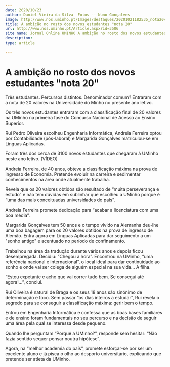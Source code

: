 ```yaml
---
date: 2020/10/23
author: Daniel Vieira da Silva  Fotos -- Nuno Gonçalves
image: http://www.nos.uminho.pt/Images/destaques/20201021182535_nota20valoresYT.jpg
title: A ambição no rosto dos novos estudantes "nota 20"
url: http://www.nos.uminho.pt/Article.aspx?id=3506
site name: Jornal Online UMINHO A ambição no rosto dos novos estudantes "nota 20"
description: 
type: article

---
```

# A ambição no rosto dos novos estudantes "nota 20"




Três estudantes. Percursos distintos. Denominador comum? Entraram com a nota de 20 valores na Universidade do Minho no presente ano letivo.

Os três novos estudantes entraram com a classificação final de 20 valores na UMinho na primeira fase do Concurso Nacional de Acesso ao Ensino Superior.

Rui Pedro Oliveira escolheu Engenharia Informática, Andreia Ferreira optou por Contabilidade (pós-laboral) e Margarida Gonçalves matriculou-se em Línguas Aplicadas.

Foram três dos cerca de 3100 novos estudantes que chegaram à UMinho neste ano letivo. (VÍDEO)

Andreia Ferreira, de 40 anos, obteve a classificação máxima na prova de ingresso de Economia. Pretende evoluir na carreira e sedimentar conhecimentos na área onde atualmente trabalha.

Revela que os 20 valores obtidos são resultado de “muita perseverança e estudo” e não tem dúvidas em sublinhar que escolheu a UMinho porque é “uma das mais conceituadas universidades do país”.

Andreia Ferreira promete dedicação para “acabar a licenciatura com uma boa média”.


Margarida Gonçalves tem 50 anos e o tempo vivido na Alemanha deu-lhe uma boa bagagem para os 20 valores obtidos na prova de ingresso de Alemão. Entra agora em Línguas Aplicadas para dar seguimento a um "sonho antigo" e acentuado no período de confinamento.

Trabalhou na área da tradução durante vários anos e depois ficou desempregada. Decidiu: “Chegou a hora”. Encontrou na UMinho, “uma referência nacional e internacional”, o local ideal para dar continuidade ao sonho e onde vai ser colega de alguém especial na sua vida… A filha.

“Estou expetante e acho que vai correr tudo bem. Se consegui até agora!…”, conclui.

Rui Oliveira é natural de Braga e os seus 18 anos são sinónimo de determinação e foco. Sem passar “os dias inteiros a estudar”, Rui revela o segredo para se conseguir a classificação máxima: gerir bem o tempo.

Entrou em Engenharia Informática e confessa que as boas bases familiares e de ensino foram fundamentais no seu percurso e na decisão de seguir uma área pela qual se interessa desde pequeno.

Quando lhe perguntam “Porquê a UMinho?”, responde sem hesitar: “Não fazia sentido sequer pensar noutra hipótese”.

Agora, na “melhor academia do país”, promete esforçar-se por ser um excelente aluno e já pisca o olho ao desporto universitário, explicando que pretende ser atleta da UMinho.
